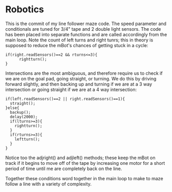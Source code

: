 # Robotics
This is the commit of my line follower maze code. The speed parameter and conditionals are tuned for 3/4" tape and 2 double light sensors. The code has been placed into separate functions and are called accordingly from the main loop. Note the count of left turns and right tunrs; this in theory is supposed to reduce the mBot's chances of getting stuck in a cycle:
```
if(right.readSensors()==2 && rturns<=3){
      rightturn();
}
```
Intersections are the most ambiguous, and therefore require us to check if we are on the goal pad, going straight, or turning. We do this by driving forward slightly, and then backing up and turning if we are at a 3 way intersection or going straight if we are at a 4 way intersection:
```
if(left.readSensors()==2 || right.readSensors()==1){
  straight();
}else{
  backup(); 
  delay(2000);
  if(lturns>=3){
    rightturn();
  }
  if(rturns>=3){
    leftturn();
  }
}
```
Notice too the adjright() and adjleft() methods; these keep the mBot on track if it begins to move off of the tape by increasing one motor for a short period of time until me are completely back on the line.

Together these conditions word together in the main loop to make to maze follow a line with a variety of complexity.
